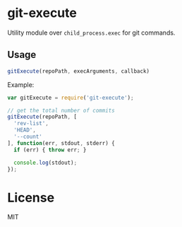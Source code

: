 # git-execute

Utility module over `child_process.exec` for git commands.

## Usage

```js
gitExecute(repoPath, execArguments, callback)
```

Example:

```js
var gitExecute = require('git-execute');

// get the total number of commits
gitExecute(repoPath, [
  'rev-list',
  'HEAD',
  '--count'
], function(err, stdout, stderr) {
  if (err) { throw err; }

  console.log(stdout);
});
```

# License

MIT
